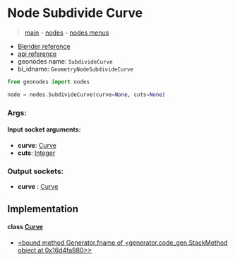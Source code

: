 # Node Subdivide Curve

> [main](../structure.md) - [nodes](nodes.md) - [nodes menus](nodes_menus.md)

- [Blender reference](https://docs.blender.org/manual/en/latest/modeling/geometry_nodes/curve/subdivide_curve.html)
- [api reference](https://docs.blender.org/api/current/bpy.types.GeometryNodeSubdivideCurve.html)
- geonodes name: `SubdivideCurve`
- bl_idname: `GeometryNodeSubdivideCurve`

```python
from geonodes import nodes

node = nodes.SubdivideCurve(curve=None, cuts=None)
```

### Args:

#### Input socket arguments:

- **curve**: [Curve](Curve.md)
- **cuts**: [Integer](Integer.md)

### Output sockets:

- **curve** : [Curve](Curve.md)

## Implementation

#### class [Curve](Curve.md)

 - [<bound method Generator.fname of <generator.code_gen.StackMethod object at 0x16d4fa980>>](Curve.md#subdivide)
